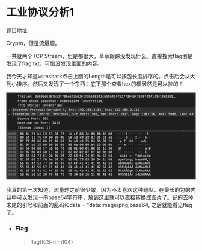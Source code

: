 # 工业协议分析1

[题目地址](https://adworld.xctf.org.cn/challenges/details?hash=762dd8e7-a5f3-4dc9-bafe-8bd15b4a24a3_2&task_category_id=5)

Crypto，但是流量题。

一共就两个TCP Stream，但是都很大，草草跟踪没发现什么。直接搜索flag倒是发现了flag.txt，可惜没发现里面的内容。

我今天才知道wireshark点击上面的Length是可以按包长度排序的。点击后会从大到小排序。然后又发现了一个东西：底下那个查看hex的框居然是可以拉的！

![hex](../../images/hexView.png)

我真的第一次知道，流量题之前很少做，因为不太喜欢这种题型。在最长的包的内容中可以发现一串base64字符串，放到[这里](https://codebeautify.org/base64-to-image-converter)就可以直接转换成图片了。记的去掉末尾的引号和前面的乱码和data = "data:image/png;base64, 之后就能看见flag了。

- ### Flag
  > flag{ICS-mm104}